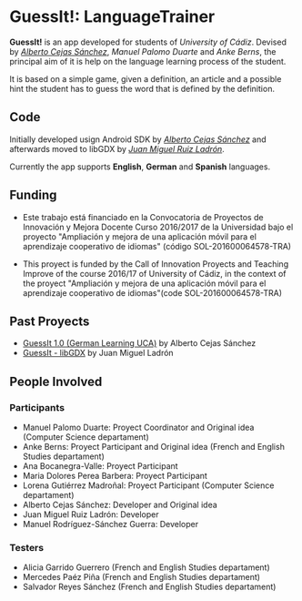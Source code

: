 # GuessIt!: LanguageTrainer

**GuessIt!** is an app developed for students of *University of Cádiz*. Devised by [*Alberto Cejas Sánchez*](https://github.com/AlbertoCejas), *Manuel Palomo Duarte* and *Anke Berns*, the principal aim of it is help on the language learning process of the student.

It is based on a simple game, given a definition, an article and a possible hint the student has to guess the word that is defined by the definition.

## Code

Initially developed usign Android SDK by [*Alberto Cejas Sánchez*](https://github.com/AlbertoCejas) and afterwards moved to libGDX by [*Juan Miguel Ruiz Ladrón*](https://github.com/JuanMNGA).

Currently the app supports **English**, **German** and **Spanish** languages.


## Funding

- Este trabajo está financiado en la Convocatoria de Proyectos de Innovación y Mejora Docente Curso 2016/2017 de la Universidad bajo el proyecto "Ampliación y mejora de una aplicación móvil para el aprendizaje cooperativo de idiomas" (código SOL-201600064578-TRA)

- This proyect is funded by the Call of Innovation Proyects and Teaching Improve of the course 2016/17 of University of Cádiz, in the context of the proyect "Ampliación y mejora de una aplicación móvil para el aprendizaje cooperativo de idiomas"(code SOL-201600064578-TRA)

## Past Proyects

- [GuessIt 1.0 (German Learning UCA)](https://github.com/AlbertoCejas/GermanLearningUCA) by Alberto Cejas Sánchez
- [GuessIt - libGDX](https://github.com/JuanMNGA/GuessIt2016) by Juan Miguel Ladrón

## People Involved

### Participants

- Manuel Palomo Duarte: Proyect Coordinator and Original idea (Computer Science departament)
- Anke Berns: Proyect Participant and Original idea (French and English Studies departament)
- Ana Bocanegra-Valle: Proyect Participant
- Maria Dolores Perea Barbera: Proyect Participant
- Lorena Gutiérrez Madroñal: Proyect Participant (Computer Science departament)
- Alberto Cejas Sánchez: Developer and Original idea
- Juan Miguel Ruiz Ladrón: Developer
- Manuel Rodríguez-Sánchez Guerra: Developer

### Testers

- Alicia Garrido Guerrero (French and English Studies departament)
- Mercedes Paéz Piña (French and English Studies departament)
- Salvador Reyes Sánchez (French and English Studies departament)
